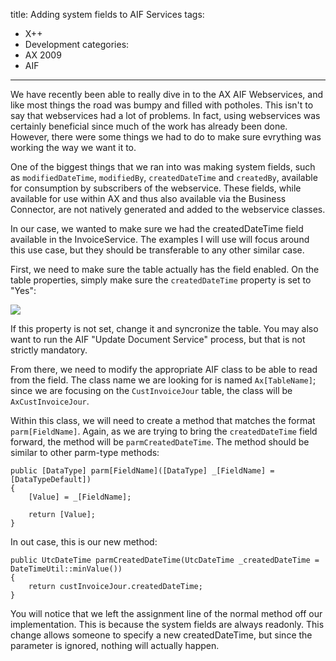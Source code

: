 title: Adding system fields to AIF Services
tags:
 - X++
 - Development
categories:
 - AX 2009
 - AIF
---
We have recently been able to really dive in to the AX AIF Webservices, and like most things the road was bumpy and filled with potholes. This isn't to say that webservices had a lot of problems. In fact, using webservices was certainly beneficial since much of the work has already been done. However, there were some things we had to do to make sure evrything was working the way we want it to.

One of the biggest things that we ran into was making system fields, such as `modifiedDateTime`, `modifiedBy`, `createdDateTime` and `createdBy`, available for consumption by subscribers of the webservice. These fields, while available for use within AX and thus also available via the Business Connector, are not natively generated and added to the webservice classes.

In our case, we wanted to make sure we had the createdDateTime field available in the InvoiceService. The examples I will use will focus around this use case, but they should be transferable to any other similar case.

First, we need to make sure the table actually has the field enabled. On the table properties, simply make sure the `createdDateTime` property is set to "Yes":

![](TableProperties.png)

If this property is not set, change it and syncronize the table. You may also want to run the AIF "Update Document Service" process, but that is not strictly mandatory.

From there, we need to modify the appropriate AIF class to be able to read from the field. The class name we are looking for is named `Ax[TableName]`; since we are focusing on the `CustInvoiceJour` table, the class will be `AxCustInvoiceJour`. 

Within this class, we will need to create a method that matches the format `parm[FieldName]`. Again, as we are trying to bring the `createdDateTime` field forward, the method will be `parmCreatedDateTime`. The method should be similar to other parm-type methods: 

```axapta
public [DataType] parm[FieldName]([DataType] _[FieldName] = [DataTypeDefault])
{
	[Value] = _[FieldName];

    return [Value];
}
```

In out case, this is our new method:

```axapta
public UtcDateTime parmCreatedDateTime(UtcDateTime _createdDateTime = DateTimeUtil::minValue())
{
    return custInvoiceJour.createdDateTime;
}
```

You will notice that we left the assignment line of the normal method off our implementation. This is because the system fields are always readonly. This change allows someone to specify a new createdDateTime, but since the parameter is ignored, nothing will actually happen.